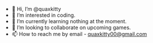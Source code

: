 - 👋 Hi, I’m @quaxkitty
- 👀 I’m interested in coding.
- 🌱 I’m currently learning nothing at the moment.
- 💞️ I’m looking to collaborate on upcoming games.
- 📫 How to reach me by email - quaxkitty00@gmail.com

<!---
quaxkitty/quaxkitty is a ✨ special ✨ repository because its `README.md` (this file) appears on your GitHub profile.
You can click the Preview link to take a look at your changes.
--->
